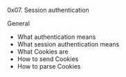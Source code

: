 0x07. Session authentication

General
- What authentication means
- What session authentication means
- What Cookies are
- How to send Cookies
- How to parse Cookies
